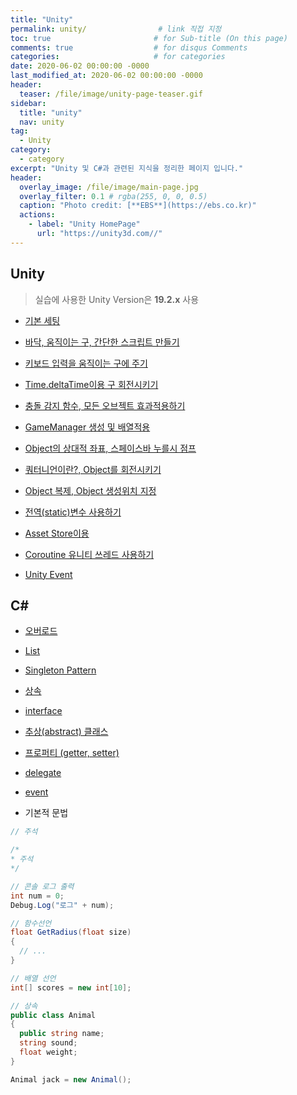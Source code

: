 ```yaml
---
title: "Unity"
permalink: unity/                # link 직접 지정
toc: true                       # for Sub-title (On this page)
comments: true                  # for disqus Comments
categories:                     # for categories
date: 2020-06-02 00:00:00 -0000
last_modified_at: 2020-06-02 00:00:00 -0000
header:
  teaser: /file/image/unity-page-teaser.gif
sidebar:
  title: "unity" 
  nav: unity
tag:
  - Unity
category:
  - category
excerpt: "Unity 및 C#과 관련된 지식을 정리한 페이지 입니다."
header:
  overlay_image: /file/image/main-page.jpg
  overlay_filter: 0.1 # rgba(255, 0, 0, 0.5)
  caption: "Photo credit: [**EBS**](https://ebs.co.kr)"
  actions:
    - label: "Unity HomePage"
      url: "https://unity3d.com//"
---
```


## Unity

> 실습에 사용한 Unity Version은 **19.2.x** 사용

* [기본 세팅](/unity/00/)

* [바닥, 움직이는 구, 간단한 스크립트 만들기](/unity/01/)
* [키보드 입력을 움직이는 구에 주기](/unity/02/)
* [Time.deltaTime이용 구 회전시키기](/unity/03/)
* [충돌 감지 함수, 모든 오브젝트 효과적용하기](/unity/04/)
* [GameManager 생성 및 배열적용](/unity/05/)

* [Object의 상대적 좌표, 스페이스바 누를시 점프](/unity/06/)
* [쿼터니언이란?, Object를 회전시키기](/unity/07/)
* [Object 복제, Object 생성위치 지정](/unity/08/)
* [전역(static)변수 사용하기](/unity/09/)
* [Asset Store이용](/unity/10/)

* [Coroutine 유니티 쓰레드 사용하기](/unity/11/)
* [Unity Event](/unity/12/)

## C#

* [오버로드](/unity/csharp/overload/)
* [List](/unity/csharp/list/)
* [Singleton Pattern](/unity/csharp/singleton/)
* [상속](/unity/csharp/inheritance/)
* [interface](/unity/csharp/interface/)

* [추상(abstract) 클래스](/unity/csharp/abstract/)
* [프로퍼티 (getter, setter)](/unity/csharp/property/)
* [delegate](/unity/csharp/delegate/)
* [event](/unity/csharp/event/)

* 기본적 문법

```csharp
// 주석

/* 
* 주석
*/

// 콘솔 로그 출력
int num = 0;
Debug.Log("로그" + num);

// 함수선언
float GetRadius(float size)
{
  // ...
}

// 배열 선언
int[] scores = new int[10];

// 상속
public class Animal
{
  public string name;
  string sound;
  float weight;
}

Animal jack = new Animal();
```